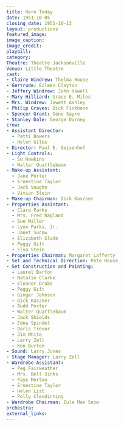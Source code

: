 ```yaml
---
title: Here Today
date: 1951-10-05
closing_date: 1951-10-13
layout: productions
featured_image:
image_caption:
image_credit:
playbill:
category:
Theatre: Theatre Jacksonville
Venue: Little Theatre
cast:
- Claire Windrew: Thelma House
- Gertrude: Eileen Clayton
- Jeffery Windrew: John Howell
- Mary Hilliard: Grace E. Miles
- Mrs. Windrew: Jewett Ashley
- Philip Graves: Dick Finkbone
- Spencer Grant: Gene Sayre
- Stanley Dale: George Durney
crew:
- Assistant Director:
  - Patti Bowers
  - Helen Giles
- Director: Paul E. Geisenhof
- Light Controls:
  - Su Hawkins
  - Walter Quattlebaum
- Make-up Assistant:
  - Jane Porter
  - Ernestine Taylor
  - Jack Vaughn
  - Vivian Stein
- Make-up Chairman: Dick Kaszner
- Properties Assistant:
  - Clara Parks
  - Mrs. Fred Ragland
  - Sue Miller
  - Lynn Parks, Jr.
  - Janet Sucow
  - Elizabeth Slade
  - Peggy Gift
  - Elva Stein
- Properties Chairman: Margaret Lafferty
- Set and Technical Direction: Pete House
- Set Construction and Painting:
  - Laurel Barton
  - Natalie Clarke
  - Eleanor Drake
  - Peggy Gift
  - Ginger Johnson
  - Dick Kaszner
  - Budd Porter
  - Walter Quattlebaum
  - Jack Shields
  - Edna Spindel
  - Doris Trevor
  - Jim White
  - Larry Zell
  - Ken Burton
- Sound: Larry Jones
- Stage Manager: Larry Zell
- Wardrobe Assistant:
  - Peg Fairweather
  - Mrs. Bell Jinks
  - Faye Morton
  - Ernestine Taylor
  - Helen List
  - Polly Clendinning
- Wardrobe Chairman: Eula Mae Snow
orchestra:
external_links:
---
```


